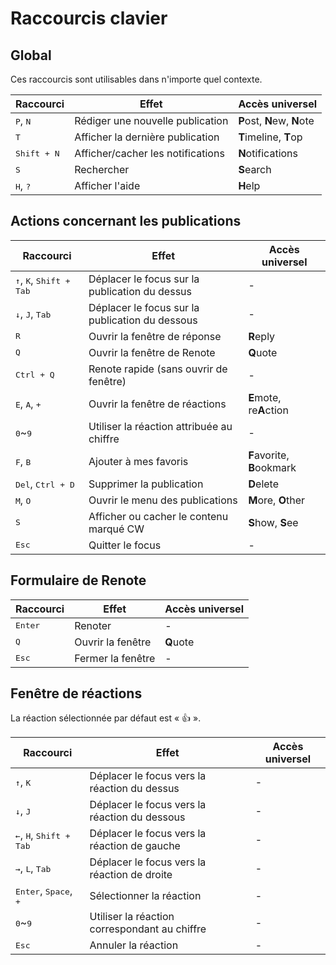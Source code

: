 # Raccourcis clavier

## Global
Ces raccourcis sont utilisables dans n'importe quel contexte.
<table>
    <thead>
        <tr><th>Raccourci</th><th>Effet</th><th>Accès universel</th></tr>
    </thead>
    <tbody>
        <tr><td><kbd class="key">P</kbd>, <kbd class="key">N</kbd></td><td>Rédiger une nouvelle publication</td><td><b>P</b>ost, <b>N</b>ew, <b>N</b>ote</td></tr>
        <tr><td><kbd class="key">T</kbd></td><td>Afficher la dernière publication</td><td><b>T</b>imeline, <b>T</b>op</td></tr>
        <tr><td><kbd class="group"><kbd class="key">Shift</kbd> + <kbd class="key">N</kbd></kbd></td><td>Afficher/cacher les notifications</td><td><b>N</b>otifications</td></tr>
        <tr><td><kbd class="key">S</kbd></td><td>Rechercher</td><td><b>S</b>earch</td></tr>
        <tr><td><kbd class="key">H</kbd>, <kbd class="key">?</kbd></td><td>Afficher l'aide</td><td><b>H</b>elp</td></tr>
    </tbody>
</table>

## Actions concernant les publications

<table>
    <thead>
        <tr><th>Raccourci</th><th>Effet</th><th>Accès universel</th></tr>
    </thead>
    <tbody>
        <tr><td><kbd class="key">↑</kbd>, <kbd class="key">K</kbd>, <kbd class="group"><kbd class="key">Shift</kbd> + <kbd class="key">Tab</kbd></kbd></td><td>Déplacer le focus sur la publication du dessus</td><td>-</td></tr>
        <tr><td><kbd class="key">↓</kbd>, <kbd class="key">J</kbd>, <kbd class="key">Tab</kbd></td><td>Déplacer le focus sur la publication du dessous</td><td>-</td></tr>
        <tr><td><kbd class="key">R</kbd></td><td>Ouvrir la fenêtre de réponse</td><td><b>R</b>eply</td></tr>
        <tr><td><kbd class="key">Q</kbd></td><td>Ouvrir la fenêtre de Renote</td><td><b>Q</b>uote</td></tr>
        <tr><td><kbd class="group"><kbd class="key">Ctrl</kbd> + <kbd class="key">Q</kbd></kbd></td><td>Renote rapide (sans ouvrir de fenêtre)</td><td>-</td></tr>
        <tr><td><kbd class="key">E</kbd>, <kbd class="key">A</kbd>, <kbd class="key">+</kbd></td><td>Ouvrir la fenêtre de réactions</td><td><b>E</b>mote, re<b>A</b>ction</td></tr>
        <tr><td><kbd class="key">0</kbd>~<kbd class="key">9</kbd></td><td>Utiliser la réaction attribuée au chiffre</td><td>-</td></tr>
        <tr><td><kbd class="key">F</kbd>, <kbd class="key">B</kbd></td><td>Ajouter à mes favoris</td><td><b>F</b>avorite, <b>B</b>ookmark</td></tr>
        <tr><td><kbd class="key">Del</kbd>, <kbd class="group"><kbd class="key">Ctrl</kbd> + <kbd class="key">D</kbd></kbd></td><td>Supprimer la publication</td><td><b>D</b>elete</tr>
        <tr><td><kbd class="key">M</kbd>, <kbd class="key">O</kbd></td><td>Ouvrir le menu des publications</td><td><b>M</b>ore, <b>O</b>ther</td></tr>
        <tr><td><kbd class="key">S</kbd></td><td>Afficher ou cacher le contenu marqué CW</td><td><b>S</b>how, <b>S</b>ee</td></tr>
        <tr><td><kbd class="key">Esc</kbd></td><td>Quitter le focus</td><td>-</td></tr>
    </tbody>
</table>

## Formulaire de Renote

<table>
    <thead>
        <tr><th>Raccourci</th><th>Effet</th><th>Accès universel</th></tr>
    </thead>
    <tbody>
        <tr><td><kbd class="key">Enter</kbd></td><td>Renoter</td><td>-</td></tr>
        <tr><td><kbd class="key">Q</kbd></td><td>Ouvrir la fenêtre</td><td><b>Q</b>uote</td></tr>
        <tr><td><kbd class="key">Esc</kbd></td><td>Fermer la fenêtre</td><td>-</td></tr>
    </tbody>
</table>

## Fenêtre de réactions
La réaction sélectionnée par défaut est « 👍 ».
<table>
    <thead>
        <tr><th>Raccourci</th><th>Effet</th><th>Accès universel</th></tr>
    </thead>
    <tbody>
        <tr><td><kbd class="key">↑</kbd>, <kbd class="key">K</kbd></td><td>Déplacer le focus vers la réaction du dessus</td><td>-</td></tr>
        <tr><td><kbd class="key">↓</kbd>, <kbd class="key">J</kbd></td><td>Déplacer le focus vers la réaction du dessous</td><td>-</td></tr>
        <tr><td><kbd class="key">←</kbd>, <kbd class="key">H</kbd>, <kbd class="group"><kbd class="key">Shift</kbd> + <kbd class="key">Tab</kbd></kbd></td><td>Déplacer le focus vers la réaction de gauche</td><td>-</td></tr>
        <tr><td><kbd class="key">→</kbd>, <kbd class="key">L</kbd>, <kbd class="key">Tab</kbd></td><td>Déplacer le focus vers la réaction de droite</td><td>-</td></tr>
        <tr><td><kbd class="key">Enter</kbd>, <kbd class="key">Space</kbd>, <kbd class="key">+</kbd></td><td>Sélectionner la réaction</td><td>-</td></tr>
        <tr><td><kbd class="key">0</kbd>~<kbd class="key">9</kbd></td><td>Utiliser la réaction correspondant au chiffre</td><td>-</td></tr>
        <tr><td><kbd class="key">Esc</kbd></td><td>Annuler la réaction</td><td>-</td></tr>
    </tbody>
</table>
